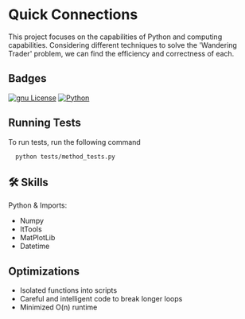 
# Quick Connections

This project focuses on the capabilities of Python and computing capabilities. Considering different techniques to solve the 'Wandering Trader'  problem, we can find the efficiency and correctness of each.


## Badges

[![gnu License](https://img.shields.io/badge/License-GNU-green.svg)](https://www.gnu.org/licenses/old-licenses/gpl-2.0.en.html#SEC1)
[![Python](https://img.shields.io/badge/Python-v3.11.8-blue
)](https://www.python.org/)

## Running Tests

To run tests, run the following command

```bash
  python tests/method_tests.py
```


## 🛠 Skills
Python & Imports:
- Numpy
- ItTools
- MatPlotLib
- Datetime

## Optimizations

- Isolated functions into scripts
- Careful and intelligent code to break longer loops
- Minimized O(n) runtime


